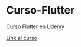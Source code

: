 # Curso-Flutter
Curso Flutter en Udemy

[Link al curso](https://www.udemy.com/course/flutter-ios-android-fernando-herrera/)
